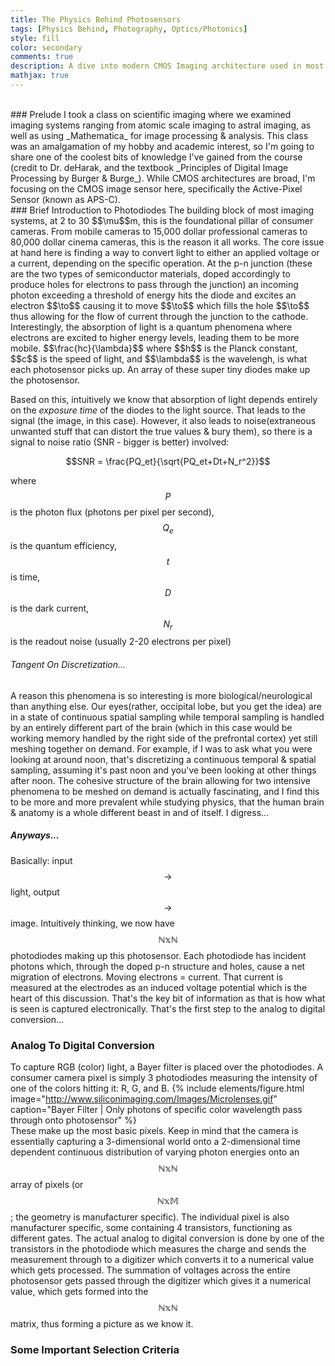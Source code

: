 ```yaml
---
title: The Physics Behind Photosensors
tags: [Physics Behind, Photography, Optics/Photonics]
style: fill
color: secondary
comments: true
description: A dive into modern CMOS Imaging architecture used in most consumer cameras
mathjax: true
---
```

<br>
### Prelude
I took a class on scientific imaging where we examined imaging systems ranging from atomic scale imaging to astral imaging, as well as using _Mathematica_ for image processing & analysis. This class was an amalgamation of my hobby and academic interest, so I'm going to share one of the coolest bits of knowledge I've gained from the course (credit to Dr. deHarak, and the textbook _Principles of Digital Image Processing by Burger & Burge_). While CMOS architectures are broad, I'm focusing on the CMOS image sensor here, specifically the Active-Pixel Sensor (known as APS-C).
<br>
### Brief Introduction to Photodiodes
The building block of most imaging systems, at 2 to 30 $$\mu$$m, this is the foundational pillar of consumer cameras. From mobile cameras to 15,000 dollar  professional cameras to 80,000 dollar cinema cameras, this is the reason it all works. The core issue at hand here is finding a way to convert light to either an applied voltage or a current, depending on the specific operation. At the p-n junction (these are the two types of semiconductor materials, doped accordingly to produce holes for electrons to pass through the junction) an incoming photon exceeding a threshold of energy hits the diode and excites an electron $$\to$$ causing it to move $$\to$$ which fills the hole $$\to$$ thus allowing for the flow of current through the junction to the cathode. Interestingly, the absorption of light is a quantum phenomena where electrons are excited to higher energy levels, leading them to be more mobile.
$$\frac{hc}{\lambda}$$ where $$h$$ is the Planck constant, $$c$$ is the speed of light, and $$\lambda$$ is the wavelengh, is what each photosensor picks up. An array of these super tiny diodes make up the photosensor.
<br>

Based on this, intuitively we know that absorption of light depends entirely on the _exposure time_ of the diodes to the light source. That leads to the signal (the image, in this case). However, it also leads to noise(extraneous unwanted stuff that can distort the true values & bury them), so there is a signal to noise ratio (SNR - bigger is better) involved:

$$SNR = \frac{PQ_et}{\sqrt{PQ_et+Dt+N_r^2}}$$

where $$P$$ is the photon flux (photons per pixel per second), $$Q_e$$ is the quantum efficiency, $$t$$ is time, $$D$$ is the dark current, $$N_r$$ is the readout noise (usually 2-20 electrons per pixel)

###### Tangent On Discretization...
A reason this phenomena is so interesting is more biological/neurological than anything else. Our eyes(rather, occipital lobe, but you get the idea) are in a state of continuous spatial sampling while temporal sampling is handled by an entirely different part of the brain (which in this case would be working memory handled by the right side of the prefrontal cortex) yet still meshing together on demand. For example, if I was to ask what you were looking at around noon, that's discretizing a continuous temporal & spatial sampling, assuming it's past noon and you've been looking at other things after noon. The cohesive structure of the brain allowing for two intensive phenomena to be meshed on demand is actually fascinating, and I find this to be more and more prevalent while studying physics, that the human brain & anatomy is a whole different beast in and of itself. I digress...

##### Anyways...
Basically: input $$\to$$ light, output $$\to$$ image. Intuitively thinking, we now have $$\mathbb{NxN}$$ photodiodes making up this photosensor. Each photodiode has incident photons which, through the doped p-n structure and holes, cause a net migration of electrons. Moving electrons = current. That current is measured at the electrodes as an induced voltage potential which is the heart of this discussion. That's the key bit of information as that is how what is seen is captured electronically. That's the first step to the analog to digital conversion...

### Analog To Digital Conversion
To capture RGB (color) light, a Bayer filter is placed over the photodiodes. A consumer camera pixel is simply 3 photodiodes measuring the intensity of one of the colors hitting it: R, G, and B.
{% include elements/figure.html image="http://www.siliconimaging.com/Images/Microlenses.gif" caption="Bayer Filter | Only photons of specific color wavelength pass through onto photosensor" %}  
These make up the most basic pixels. Keep in mind that the camera is essentially capturing a 3-dimensional world onto a 2-dimensional time dependent continuous distribution of varying photon energies onto an $$\mathbb{NxN}$$ array of pixels (or $$\mathbb{NxM}$$; the geometry is manufacturer specific).
The individual pixel is also manufacturer specific, some containing 4 transistors, functioning as different gates. The actual analog to digital conversion is done by one of the transistors in the photodiode which measures the charge and sends the measurement through to a digitizer which converts it to a numerical value which gets processed. The summation of voltages across the entire photosensor gets passed through the digitizer which gives it a numerical value, which gets formed into the $$\mathbb{NxN}$$ matrix, thus forming a picture as we know it.

### Some Important Selection Criteria
